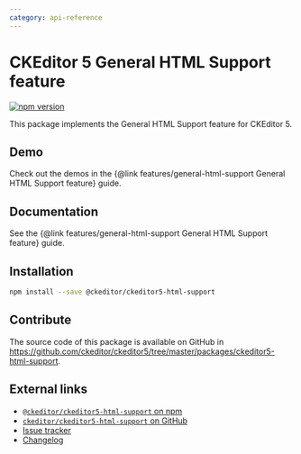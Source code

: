 ```yaml
---
category: api-reference
---
```


# CKEditor 5 General HTML Support feature

[![npm version](https://badge.fury.io/js/%40ckeditor%2Fckeditor5-image.svg)](https://www.npmjs.com/package/@ckeditor/ckeditor5-html-support)

This package implements the General HTML Support feature for CKEditor 5.

## Demo

Check out the demos in the {@link features/general-html-support General HTML Support feature} guide.

## Documentation

See the {@link features/general-html-support General HTML Support feature} guide.

## Installation

```bash
npm install --save @ckeditor/ckeditor5-html-support
```

## Contribute

The source code of this package is available on GitHub in https://github.com/ckeditor/ckeditor5/tree/master/packages/ckeditor5-html-support.

## External links

* [`@ckeditor/ckeditor5-html-support` on npm](https://www.npmjs.com/package/@ckeditor/ckeditor5-html-support)
* [`ckeditor/ckeditor5-html-support` on GitHub](https://github.com/ckeditor/ckeditor5/tree/master/packages/ckeditor5-html-support)
* [Issue tracker](https://github.com/ckeditor/ckeditor5/issues)
* [Changelog](https://github.com/ckeditor/ckeditor5/blob/master/CHANGELOG.md)
